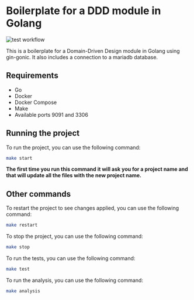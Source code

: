 # Boilerplate for a DDD module in Golang

![test workflow](https://github.com/jperdior/golang-template/actions/workflows/test.yml/badge.svg)

This is a boilerplate for a Domain-Driven Design module in Golang using gin-gonic. It also includes a connection to a mariadb database.

## Requirements

- Go
- Docker
- Docker Compose
- Make
- Available ports 9091 and 3306

## Running the project

To run the project, you can use the following command:

```bash
make start
```

**The first time you run this command it will ask you for a project name and that will update all the files with the new project name.**

## Other commands

To restart the project to see changes applied, you can use the following command:

```bash
make restart
```

To stop the project, you can use the following command:

```bash
make stop
```

To run the tests, you can use the following command:

```bash
make test
```

To run the analysis, you can use the following command:

```bash
make analysis
```